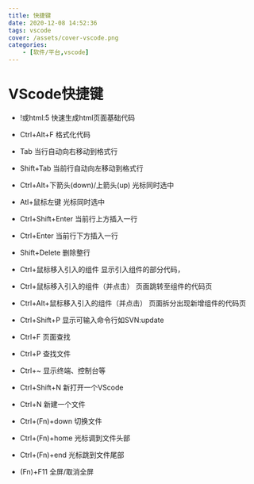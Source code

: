 ```yaml
---
title: 快捷键
date: 2020-12-08 14:52:36
tags: vscode
cover: /assets/cover-vscode.png
categories: 
    - [软件/平台,vscode]
---
```

# VScode快捷键
* !或html:5
快速生成html页面基础代码
* Ctrl+Alt+F
格式化代码
* Tab
当行自动向右移动到格式行
* Shift+Tab
当前行自动向左移动到格式行
* Ctrl+Alt+下箭头(down)/上箭头(up)
光标同时选中
* Atl+鼠标左键
光标同时选中
* Ctrl+Shift+Enter
当前行上方插入一行
* Ctrl+Enter
当前行下方插入一行
* Shift+Delete
删除整行
* Ctrl+鼠标移入引入的组件
显示引入组件的部分代码，
* Ctrl+鼠标移入引入的组件（并点击）
页面跳转至组件的代码页
* Ctrl+Alt+鼠标移入引入的组件（并点击）
页面拆分出现新增组件的代码页

* Ctrl+Shift+P
显示可输入命令行如SVN:update
* Ctrl+F
页面查找
* Ctrl+P
查找文件
* Ctrl+~
显示终端、控制台等
* Ctrl+Shift+N
新打开一个VScode
* Ctrl+N
新建一个文件

* Ctrl+(Fn)+down
切换文件
* Ctrl+(Fn)+home
光标调到文件头部
* Ctrl+(Fn)+end
光标跳到文件尾部
* (Fn)+F11
全屏/取消全屏


